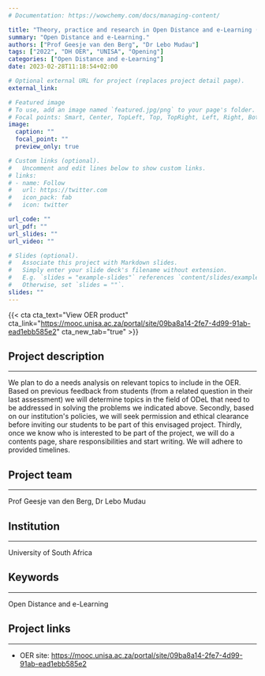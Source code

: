 ```yaml
---
# Documentation: https://wowchemy.com/docs/managing-content/

title: "Theory, practice and research in Open Distance and e-Learning (ODeL)"
summary: "Open Distance and e-Learning."
authors: ["Prof Geesje van den Berg", "Dr Lebo Mudau"]
tags: ["2022", "DH OER", "UNISA", "Opening"]
categories: ["Open Distance and e-Learning"]
date: 2023-02-28T11:18:54+02:00

# Optional external URL for project (replaces project detail page).
external_link: 

# Featured image
# To use, add an image named `featured.jpg/png` to your page's folder.
# Focal points: Smart, Center, TopLeft, Top, TopRight, Left, Right, BottomLeft, Bottom, BottomRight.
image:
  caption: ""
  focal_point: ""
  preview_only: true

# Custom links (optional).
#   Uncomment and edit lines below to show custom links.
# links:
# - name: Follow
#   url: https://twitter.com
#   icon_pack: fab
#   icon: twitter

url_code: ""
url_pdf: ""
url_slides: ""
url_video: ""

# Slides (optional).
#   Associate this project with Markdown slides.
#   Simply enter your slide deck's filename without extension.
#   E.g. `slides = "example-slides"` references `content/slides/example-slides.md`.
#   Otherwise, set `slides = ""`.
slides: ""
---
```


{{< cta cta_text="View OER product" cta_link="https://mooc.unisa.ac.za/portal/site/09ba8a14-2fe7-4d99-91ab-ead1ebb585e2" cta_new_tab="true" >}}

## Project description
---

We plan to do a needs analysis on relevant topics to include in the OER. Based on previous feedback from students (from a related question in their last assessment) we will determine topics in the field of ODeL that need to be addressed in solving the problems we indicated above. Secondly, based on our institution's policies, we will seek permission and ethical clearance before inviting our students to be part of this envisaged project. Thirdly, once we know who is interested to be part of the project, we will do a contents page, share responsibilities and start writing. We will adhere to provided timelines.

## Project team
---

Prof Geesje van den Berg, Dr Lebo Mudau

## Institution
---

University of South Africa

## Keywords
---

Open Distance and e-Learning

## Project links
---

- OER site: https://mooc.unisa.ac.za/portal/site/09ba8a14-2fe7-4d99-91ab-ead1ebb585e2